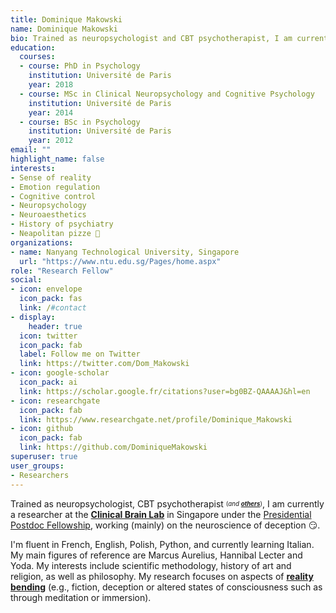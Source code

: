 ```yaml
---
title: Dominique Makowski
name: Dominique Makowski
bio: Trained as neuropsychologist and CBT psychotherapist, I am currently working as a postdoc at the Clinical Brain Lab in Singapore on the neuroscience of deception.
education:
  courses:
  - course: PhD in Psychology
    institution: Université de Paris
    year: 2018
  - course: MSc in Clinical Neuropsychology and Cognitive Psychology
    institution: Université de Paris
    year: 2014
  - course: BSc in Psychology
    institution: Université de Paris
    year: 2012
email: ""
highlight_name: false
interests:
- Sense of reality
- Emotion regulation
- Cognitive control
- Neuropsychology
- Neuroaesthetics
- History of psychiatry
- Neapolitan pizze 🍕
organizations:
- name: Nanyang Technological University, Singapore
  url: "https://www.ntu.edu.sg/Pages/home.aspx"
role: "Research Fellow"
social:
- icon: envelope
  icon_pack: fas
  link: /#contact
- display:
    header: true
  icon: twitter
  icon_pack: fab
  label: Follow me on Twitter
  link: https://twitter.com/Dom_Makowski
- icon: google-scholar
  icon_pack: ai
  link: https://scholar.google.fr/citations?user=bg0BZ-QAAAAJ&hl=en
- icon: researchgate
  icon_pack: fab
  link: https://www.researchgate.net/profile/Dominique_Makowski
- icon: github
  icon_pack: fab
  link: https://github.com/DominiqueMakowski
superuser: true
user_groups:
- Researchers
---
```


Trained as neuropsychologist, CBT psychotherapist <sub><sup>(*and* [***others***](https://dominiquemakowski.github.io/cv/#titles-and-licenses))</sup></sub>, I am currently a researcher at the [**Clinical Brain Lab**](http://www.clinicalbrain.org/) in Singapore under the [Presidential Postdoc Fellowship](https://www.ntu.edu.sg/tracs/ppf/Pages/home_PPF.aspx), working (mainly) on the neuroscience of deception :smirk:.

 I'm fluent in French, English, Polish, Python, and currently learning Italian. My main figures of reference are
Marcus Aurelius, Hannibal Lecter and Yoda. My interests include scientific methodology, history of art and religion, as well as philosophy. My research focuses on aspects of [**reality bending**](research/) (e.g., fiction, deception or altered states of consciousness such as through meditation or immersion).

<!-- {{< icon name="download" pack="fas" >}} Download my {{< staticref "media/demo_resume.pdf" "newtab" >}}resumé{{< /staticref >}}. -->
